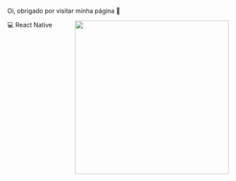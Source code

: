Oi, obrigado por visitar minha página 👋


<img align="right" src="https://user-images.githubusercontent.com/77082797/116942005-22b6e880-ac47-11eb-9d92-03c178c3add9.png" width="350"/>


💻 React Native
